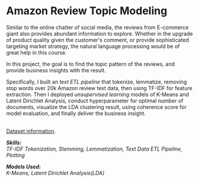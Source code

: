 # Amazon Review Topic Modeling 
Similar to the online chatter of social media, the reviews from E-commerce giant also provides abundant information to explore. Whether in the upgrade of product quality given the customer's comment, or provide sophisticated targeting market strategy, the natural language processing would be of great help in this course. <br>

In this project, the goal is to find the topic pattern of the reviews, and provide business insights with the result. <br>

Specifically, I built an _*text ETL pipeline*_ that tokenize, lemmatize, removing stop words over 20k Amazon review text data, then using TF-IDF for feature extraction. Then I deployed _*unsupervised learning*_ models of K-Means and Latent Dirichlet Analysis, conduct hyperparameter for optimal number of documents, visualize the LDA clustering result, using coherence score for model evaluation, and finally deliver the business insight. 
<br><br>

[Dataset information](https://s3.amazonaws.com/amazon-reviews-pds/readme.html).

__*Skills:*__ <br>
*TF-IDF Tokenization, Stemming, Lemmatization, Text Data ETL Pipeline, Plotting*

__*Models Used:*__ <br>
*K-Means, Latent Dirichlet Analysis(LDA)*

